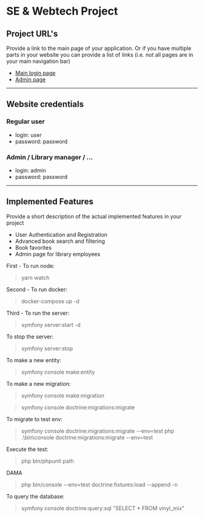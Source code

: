 # SE & Webtech Project

## Project URL's
Provide a link to the main page of your application. Or if you have multiple parts in your website you can provide a list of links (i.e. not all pages are in your main navigation bar)
* [Main login page](https://a22web25.studev.groept.be/)
* [Admin page](https://a22web25.studev.groept.be/admin)
---

## Website credentials
### Regular user
- login: user
- password: password
### Admin / Library manager / ...
- login: admin
- password: password

---

## Implemented Features
Provide a short description of the actual implemented features in your project
* User Authentication and Registration
* Advanced book search and filtering
* Book favorites
* Admin page for library employees


First - To run node:
> yarn watch

Second - To run docker:
> docker-compose up -d

Third - To run the server:
> symfony server:start -d

To stop the server:
> symfony server:stop

To make a new entity:
> symfony console make:entity

To make a new migration:
> symfony console make:migration

> symfony console doctrine:migrations:migrate

To migrate to test env:
> symfony console doctrine:migrations:migrate --env=test
>php .\bin\console  doctrine:migrations:migrate --env=test

 Execute the test: 
>php bin/phpunit path

 DAMA 
>php bin/console --env=test doctrine:fixtures:load --append -n


 To query the database:
> symfony console doctrine:query:sql "SELECT * FROM vinyl_mix"